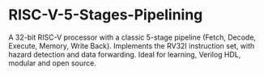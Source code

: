 # RISC-V-5-Stages-Pipelining
A 32-bit RISC-V processor with a classic 5-stage pipeline (Fetch, Decode, Execute, Memory, Write Back). Implements the RV32I instruction set, with hazard detection and data forwarding. Ideal for learning, Verilog HDL, modular and open source.
